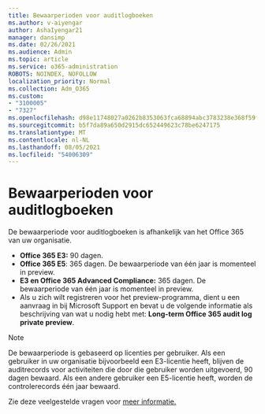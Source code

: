 ```yaml
---
title: Bewaarperioden voor auditlogboeken
ms.author: v-aiyengar
author: AshaIyengar21
manager: dansimp
ms.date: 02/26/2021
ms.audience: Admin
ms.topic: article
ms.service: o365-administration
ROBOTS: NOINDEX, NOFOLLOW
localization_priority: Normal
ms.collection: Adm_O365
ms.custom:
- "3100005"
- "7327"
ms.openlocfilehash: d98e11748027a0262b8353063fca68894abc3783238e368f59f7457ea2ba0a8f
ms.sourcegitcommit: b5f7da89a650d2915dc652449623c78be6247175
ms.translationtype: MT
ms.contentlocale: nl-NL
ms.lasthandoff: 08/05/2021
ms.locfileid: "54006309"
---
```

# <a name="about-audit-logs-retention-periods"></a>Bewaarperioden voor auditlogboeken

De bewaarperiode voor auditlogboeken is afhankelijk van het Office 365 van uw organisatie.

- **Office 365 E3:** 90 dagen.
- **Office 365 E5**: 365 dagen. De bewaarperiode van één jaar is momenteel in preview.
- **E3 en Office 365 Advanced Compliance:** 365 dagen. De bewaarperiode van één jaar is momenteel in preview.
- Als u zich wilt registreren voor het preview-programma, dient u een aanvraag in bij Microsoft Support en bevat u de volgende informatie als beschrijving van wat u nodig hebt met: **Long-term Office 365 audit log private preview**.
> [!NOTE]
> De bewaarperiode is gebaseerd op licenties per gebruiker. Als een gebruiker in uw organisatie bijvoorbeeld een E3-licentie heeft, blijven de auditrecords voor activiteiten die door die gebruiker worden uitgevoerd, 90 dagen bewaard. Als een andere gebruiker een E5-licentie heeft, worden de controlerecords één jaar bewaard.

Zie deze veelgestelde vragen voor [meer informatie.](https://go.microsoft.com/fwlink/?linkid=2115336)